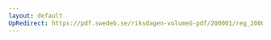 ```yaml
---
layout: default
UpRedirect: https://pdf.swedeb.se/riksdagen-volumeG-pdf/200001/reg_200001/reg_200001_0278.pdf
---
```

